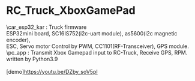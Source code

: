 # RC_Truck_XboxGamePad<br>

\car_esp32_kar : Truck firmware<br>
ESP32mini board, SC16IS752(i2c-uart module), as5600(i2c magnetic encoder),<br>
ESC, Servo motor Control by PWM, CC1101(RF-Transceiver), GPS module.
<br>
\pc_app : Transmit Xbox Gamepad input to RC-Truck, Receive GPS, RPM.<br>
written by Python3.9<br>
<br>
[demo]https://youtu.be/DZby_soV5pI
